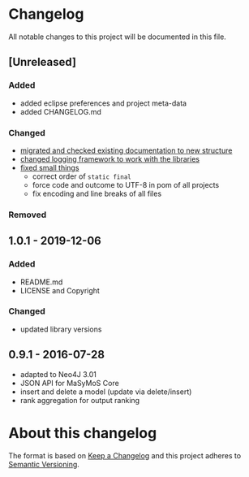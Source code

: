 
# Changelog
All notable changes to this project will be documented in this file.




## [Unreleased]

### Added
- added eclipse preferences and project meta-data
- added CHANGELOG.md

### Changed
- [migrated and checked existing documentation to new structure](https://github.com/MaSyMoS/masymos-core/issues/10)
- [changed logging framework to work with the libraries](https://github.com/MaSyMoS/masymos-core/issues/5)
- [fixed small things](https://github.com/MaSyMoS/masymos-core/issues/3)
    - correct order of `static final`
    - force code and outcome to UTF-8 in pom of all projects
    - fix encoding and line breaks of all files

### Removed






## 1.0.1 - 2019-12-06

### Added
- README.md
- LICENSE and Copyright

### Changed
- updated library versions


## 0.9.1 - 2016-07-28
- adapted to Neo4J 3.01
- JSON API for MaSyMoS Core
- insert and delete a model (update via delete/insert)
- rank aggregation for output ranking



# About this changelog

The format is based on [Keep a Changelog](http://keepachangelog.com/en/1.0.0/)
and this project adheres to [Semantic Versioning](http://semver.org/spec/v2.0.0.html).
